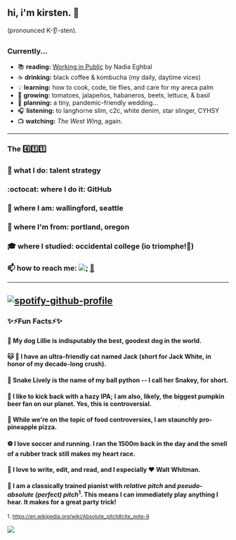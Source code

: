 ## hi, i'm kirsten. :wave:
(pronounced K-:ear:-sten).

### Currently...
- :books: **reading:** <ins>Working in Public</ins> by Nadia Eghbal 
- :coffee: **drinking:** black coffee & kombucha (my daily, daytime vices) 
- :bulb: **learning:** how to cook, code, tie flies, and care for my areca palm 
- :seedling: **growing:** tomatoes, jalapeños, habaneros, beets, lettuce, & basil
- :sunflower: **planning:** a tiny, pandemic-friendly wedding...
- :headphones: **listening:** to langhorne slim, c2c, white denim, star slinger, CYHSY
- :tv: **watching:** *The West Wing*, again. 
----------
### The :four::one::one:

###  :star2: what I do: talent strategy

### :octocat: where I do it: GitHub

### :round_pushpin: where I am: wallingford, seattle

### :hatching_chick: where I'm from: portland, oregon

### :mortar_board: where I studied: occidental college (io triomphe!:tiger:)

### 📫 how to reach me: [<img src="https://img.shields.io/badge/linkedin-%230077B5.svg?&style=for-the-badge&logo=linkedin&logoColor=white">](www.linkedin.com/in/kirstenwright00); [:email:](kwri360@gmail.com) 

---------

[![spotify-github-profile](https://spotify-github-profile.vercel.app/api/view?uid=1217509001&cover_image=true)](https://github.com/kittinan/spotify-github-profile)
-----

### :sparkles:⚡Fun Facts⚡:sparkles:

####    :dog: My dog Lillie is indisputably the best, goodest dog in the world.
####   :cat: :guitar:   I have an ultra-friendly cat named Jack (short for Jack White, in honor of my decade-long crush).
####    :snake:  Snake Lively is the name of my ball python -- I call her Snakey, for short. 
####   :beers: I like to kick back with a hazy IPA; I am also, likely, the biggest pumpkin beer fan on our planet. Yes, this is controversial. 
####  :pizza:   While we're on the topic of food controversies, I am staunchly pro-pineapple pizza.
####   :soccer:   I love soccer and running. I ran the 1500m back in the day and the smell of a rubber track still makes my heart race.  
####  :book:  I love to write, edit, and read, and I especially :heart: Walt Whitman.
####  :musical_keyboard:  I am a classically trained pianist with *relative pitch* and *pseudo-absolute (perfect) pitch*<sup>1</sup>. This means I can immediately play anything I hear. It makes for a great party trick! 


<sup>1. https://en.wikipedia.org/wiki/Absolute_pitch#cite_note-9</sup>



![](https://komarev.com/ghpvc/?username=kirstenwright&color=blueviolet&style=square-flat&label=PROFILE+VIEWS)

